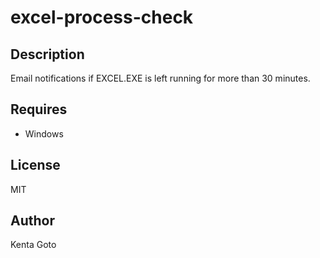 # excel-process-check 

## Description
Email notifications if EXCEL.EXE is left running for more than 30 minutes.

## Requires
- Windows

## License
MIT 

## Author
Kenta Goto 
